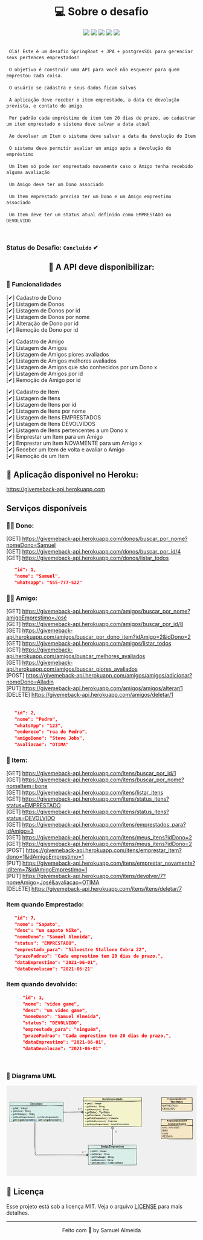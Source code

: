 <h1 align="center"> 💻 Sobre o desafio </h1> 



<div align="center" > 
    <img src="https://img.shields.io/badge/Java-ED8B00?style=for-the-badge&logo=java&logoColor=white"/>
    <img src="https://img.shields.io/badge/Spring-6DB33F?style=for-the-badge&logo=spring&logoColor=white"/>
    <img src="https://img.shields.io/badge/Insomnia-5849be?style=for-the-badge&logo=Insomnia&logoColor=white"/>
    <img src="https://img.shields.io/badge/Heroku-430098?style=for-the-badge&logo=heroku&logoColor=white"/>
    <img src="https://img.shields.io/badge/PostgreSQL-316192?style=for-the-badge&logo=postgresql&logoColor=white"/>
</div>

<br> 



``` 
 Olá! Este é um desafio SpringBoot + JPA + postgresSQL para gerenciar seus pertences emprestados!

 O objetivo é construir uma API para você não esquecer para quem emprestou cada coisa.

 O usuário se cadastra e seus dados ficam salvos

 A aplicação deve receber o item emprestado, a data de devolução prevista, e contato do amigo

 Por padrão cada empréstimo de item tem 20 dias de prazo, ao cadastrar um item emprestado o sistema deve salvar a data atual

 Ao devolver um Item o sistema deve salvar a data da devolução do Item 

 O sistema deve permitir avaliar um amigo após a devolução do empréstimo

 Um Item só pode ser emprestado novamente caso o Amigo tenha recebido alguma avaliação

 Um Amigo deve ter um Dono associado

 Um Item emprestado precisa ter um Dono e um Amigo emprestimo associado

 Um Item deve ter um status atual definido como EMPRESTADO ou DEVOLVIDO
 ```
<br> 

 ### Status do Desafio: **`Concluido`** ✔

 <h2 align="center">🏁 A API deve disponibilizar: </h2>
  
 ### 🚀 Funcionalidades 
 
 [✔] Cadastro de Dono
 <br> 
 [✔] Listagem de Donos
 <br> 
 [✔] Listagem de Donos por id
 <br> 
 [✔] Listagem de Donos por nome
 <br> 
 [✔] Alteração de Dono por id
 <br> 
 [✔] Remoção de Dono por id

 [✔] Cadastro de Amigo
 <br> 
 [✔] Listagem de Amigos
 <br> 
 [✔] Listagem de Amigos piores avaliados
 <br> 
 [✔] Listagem de Amigos melhores avaliados
 <br> 
 [✔] Listagem de Amigos que são conhecidos por um Dono x
 <br> 
 [✔] Listagem de Amigos por id
 <br> 
 [✔] Remoção de Amigo por id
 
 [✔] Cadastro de Item
 <br> 
 [✔] Listagem de Itens 
 <br> 
 [✔] Listagem de Itens por id
 <br> 
 [✔] Listagem de Itens por nome
 <br> 
 [✔] Listagem de Itens EMPRESTADOS
 <br> 
 [✔] Listagem de Itens DEVOLVIDOS
 <br> 
 [✔] Listagem de Itens pertencentes a um Dono x
 <br> 
 [✔] Emprestar um Item para um Amigo
 <br> 
 [✔] Emprestar um Item NOVAMENTE para um Amigo x
 <br> 
 [✔] Receber um Item de volta e avaliar o Amigo
 <br> 
 [✔] Remoção de um Item

## 🥇 Aplicação disponivel no Heroku:

https://givemeback-api.herokuapp.com

## Serviços disponíveis 

### 👨‍💻 Dono:

[GET] https://givemeback-api.herokuapp.com/donos/buscar_por_nome?nomeDono=Samuel 
<br>
[GET] https://givemeback-api.herokuapp.com/donos/buscar_por_id/4
<br>
[GET] https://givemeback-api.herokuapp.com/donos/listar_todos

```json
   "id": 1,
   "nome": "Samuel",
   "whatsapp": "555-777-522"
``` 

### 🙅‍♂️ Amigo:

[GET] https://givemeback-api.herokuapp.com/amigos/buscar_por_nome?amigoEmprestimo=José
<br>
[GET] https://givemeback-api.herokuapp.com/amigos/buscar_por_id/8
<br>
[GET] https://givemeback-api.herokuapp.com/amigos/buscar_por_dono_item?idAmigo=2&idDono=2
<br>
[GET] https://givemeback-api.herokuapp.com/amigos/listar_todos
<br>
[GET] https://givemeback-api.herokuapp.com/amigos/buscar_melhores_avaliados
<br>
[GET] https://givemeback-api.herokuapp.com/amigos/buscar_piores_avaliados
<br>
[POST] https://givemeback-api.herokuapp.com/amigos/amigos/adicionar?nomeDono=Alladin
<br>
[PUT] https://givemeback-api.herokuapp.com/amigos/amigos/alterar/1
<br>
[DELETE] https://givemeback-api.herokuapp.com/amigos/deletar/1

```json

   "id": 2,
   "nome": "Pedro",
   "whatsApp": "123",
   "endereco": "rua do Pedro",
   "amigoDono": "Steve Jobs",
   "avaliacao": "OTIMA"
``` 

### 🎁 Item:

[GET] https://givemeback-api.herokuapp.com/itens/buscar_por_id/1
<br>
[GET] https://givemeback-api.herokuapp.com/itens/buscar_por_nome?nomeItem=bone
<br>
[GET] https://givemeback-api.herokuapp.com/itens/listar_itens
<br>
[GET] https://givemeback-api.herokuapp.com/itens/status_itens?status=EMPRESTADO
<br>
[GET] https://givemeback-api.herokuapp.com/itens/status_itens?status=DEVOLVIDO
<br>
[GET] https://givemeback-api.herokuapp.com/itens/emprestados_para?idAmigo=3
<br>
[GET] https://givemeback-api.herokuapp.com/itens/meus_itens?idDono=2
<br>
[GET] https://givemeback-api.herokuapp.com/itens/meus_itens?idDono=2
<br>
[POST] https://givemeback-api.herokuapp.com/itens/emprestar_item?dono=1&idAmigoEmprestimo=1
<br>
[PUT] https://givemeback-api.herokuapp.com/itens/emprestar_novamente?idItem=7&idAmigoEmprestimo=1
<br>
[PUT] https://givemeback-api.herokuapp.com/itens/devolver/7?nomeAmigo=José&avaliacao=OTIMA
<br>
[DELETE] https://givemeback-api.herokuapp.com/itens/itens/deletar/7


### Item quando Emprestado:

```json
   "id": 7,
   "nome": "Sapato",
   "desc": "um sapato Nike",
   "nomeDono": "Samuel Almeida",
   "status": "EMPRESTADO",
   "emprestado_para": "Silvestre Stallone Cobra 22",
   "prazoPadrao": "Cada emprestimo tem 20 dias de prazo.",
   "dataEmprestimo": "2021-06-01",
   "dataDevolucao": "2021-06-21"
```

### Item quando devolvido:

```json
      "id": 1,
      "nome": "video game",
      "desc": "um video game",
      "nomeDono": "Samuel Almeida",
      "status": "DEVOLVIDO",
      "emprestado_para": "ninguém",
      "prazoPadrao": "Cada emprestimo tem 20 dias de prazo.",
      "dataEmprestimo": "2021-06-01",
      "dataDevolucao": "2021-06-01"
```
<br>

### 🎯 Diagrama UML
<img align="center" src="https://github.com/samuelalmeida95/giveMeBack-api/blob/main/diagramaUML.png"></img>
## 📝 Licença


Esse projeto está sob a licença MIT. Veja o arquivo <a href="https://github.com/samuelalmeida95/giveMeBack-api/blob/main/LICENSE">LICENSE</a> para mais detalhes.


<hr>
<p align="center">Feito com 💚 by Samuel Almeida</p>
